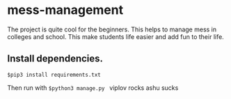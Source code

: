 # mess-management
The project is quite cool for the beginners.
This helps to manage mess in colleges and school.
This make students life easier and add fun to their life.

## Install dependencies.
  ```$pip3 install requirements.txt```
  
  
  Then run with 
  ```$python3 manage.py ```
  viplov rocks ashu sucks
  

